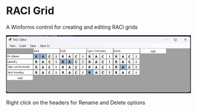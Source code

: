 # RACI Grid
A Winforms control for creating and editing RACI grids

![Image of demo](./RACIDemo.png "Image of grid, in action")

Right click on the headers for Rename and Delete options
